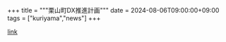 +++
title = """栗山町DX推進計画"""
date = 2024-08-06T09:00:00+09:00
tags = ["kuriyama","news"]
+++


[link](https://www.town.kuriyama.hokkaido.jp/soshiki/61/28372.html)
